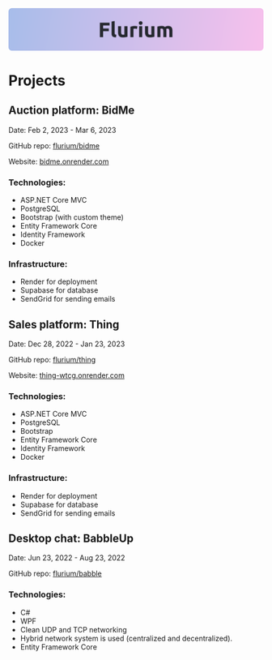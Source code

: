 ![banner](https://raw.githubusercontent.com/flurium/.github/669faa5fc35532fab8beee02c527c6c6764d618b/profile/flurium-banner-light.svg)

# Projects

## Auction platform: BidMe

Date: Feb 2, 2023 - Mar 6, 2023

GitHub repo: [flurium/bidme](https://github.com/flurium/bidme)

Website: [bidme.onrender.com](https://bidme.onrender.com)

### Technologies:
- ASP.NET Core MVC
- PostgreSQL
- Bootstrap (with custom theme)
- Entity Framework Core
- Identity Framework
- Docker

### Infrastructure: 
- Render for deployment
- Supabase for database
- SendGrid for sending emails


## Sales platform: Thing

Date: Dec 28, 2022 - Jan 23, 2023

GitHub repo: [flurium/thing](https://github.com/flurium/thing)

Website: [thing-wtcg.onrender.com](https://thing-wtcg.onrender.com)

### Technologies:
- ASP.NET Core MVC
- PostgreSQL
- Bootstrap
- Entity Framework Core
- Identity Framework
- Docker

### Infrastructure: 
- Render for deployment
- Supabase for database
- SendGrid for sending emails


## Desktop chat: BabbleUp

Date: Jun 23, 2022 - Aug 23, 2022

GitHub repo: [flurium/babble](https://github.com/flurium/babble)

### Technologies:
- C#
- WPF
- Clean UDP and TCP networking
- Hybrid network system is used (centralized and decentralized).
- Entity Framework Core

